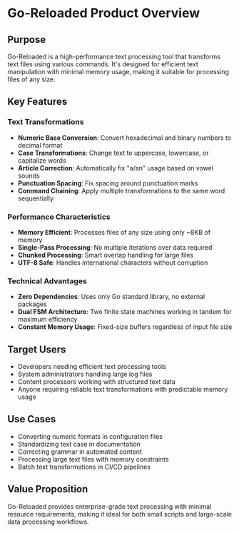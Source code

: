 # Go-Reloaded Product Overview

## Purpose
Go-Reloaded is a high-performance text processing tool that transforms text files using various commands. It's designed for efficient text manipulation with minimal memory usage, making it suitable for processing files of any size.

## Key Features

### Text Transformations
- **Numeric Base Conversion**: Convert hexadecimal and binary numbers to decimal format
- **Case Transformations**: Change text to uppercase, lowercase, or capitalize words
- **Article Correction**: Automatically fix "a/an" usage based on vowel sounds
- **Punctuation Spacing**: Fix spacing around punctuation marks
- **Command Chaining**: Apply multiple transformations to the same word sequentially

### Performance Characteristics
- **Memory Efficient**: Processes files of any size using only ~8KB of memory
- **Single-Pass Processing**: No multiple iterations over data required
- **Chunked Processing**: Smart overlap handling for large files
- **UTF-8 Safe**: Handles international characters without corruption

### Technical Advantages
- **Zero Dependencies**: Uses only Go standard library, no external packages
- **Dual FSM Architecture**: Two finite state machines working in tandem for maximum efficiency
- **Constant Memory Usage**: Fixed-size buffers regardless of input file size

## Target Users
- Developers needing efficient text processing tools
- System administrators handling large log files
- Content processors working with structured text data
- Anyone requiring reliable text transformations with predictable memory usage

## Use Cases
- Converting numeric formats in configuration files
- Standardizing text case in documentation
- Correcting grammar in automated content
- Processing large text files with memory constraints
- Batch text transformations in CI/CD pipelines

## Value Proposition
Go-Reloaded provides enterprise-grade text processing with minimal resource requirements, making it ideal for both small scripts and large-scale data processing workflows.
